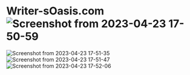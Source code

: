 # Writer-sOasis.com![Screenshot from 2023-04-23 17-50-59](https://user-images.githubusercontent.com/92539805/233846983-299505ad-c864-40b4-826b-caae437dc4f4.png)
![Screenshot from 2023-04-23 17-51-35](https://user-images.githubusercontent.com/92539805/233847020-0e741d80-c37d-4ebd-95c1-23868b53e6b0.png)
![Screenshot from 2023-04-23 17-51-47](https://user-images.githubusercontent.com/92539805/233847021-f5f71cc2-5b4c-4024-a558-f42350cdb78a.png)
![Screenshot from 2023-04-23 17-52-06](https://user-images.githubusercontent.com/92539805/233847022-5e8ab6d9-a981-4dce-ae49-9ba5045cb625.png)
